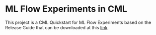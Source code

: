 # ML Flow Experiments in CML

This project is a CML Quickstart for ML Flow Experiments based on the Release Guide that can be downloaded at this [link]('https://docs.cloudera.com/cdp-public-cloud-preview-features/cloud/pub-ml-experiments-with-mlflow/pub-ml-experiments-with-mlflow.pdf').
